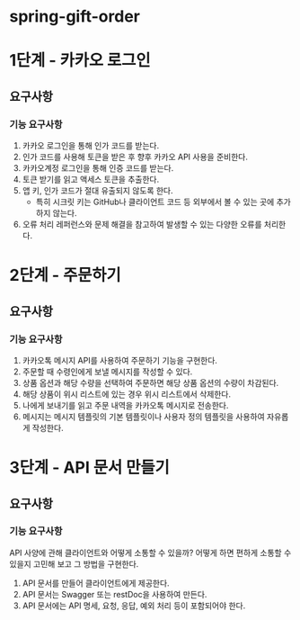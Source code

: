 # spring-gift-order
# 1단계 - 카카오 로그인

## 요구사항
### 기능 요구사항
1. 카카오 로그인을 통해 인가 코드를 받는다.
2. 인가 코드를 사용해 토큰을 받은 후 향후 카카오 API 사용을 준비한다.
3. 카카오계정 로그인을 통해 인증 코드를 받는다.
4. 토큰 받기를 읽고 액세스 토큰을 추출한다.
5. 앱 키, 인가 코드가 절대 유출되지 않도록 한다.
   - 특히 시크릿 키는 GitHub나 클라이언트 코드 등 외부에서 볼 수 있는 곳에 추가하지 않는다.
6. 오류 처리
레퍼런스와 문제 해결을 참고하여 발생할 수 있는 다양한 오류를 처리한다.

# 2단계 - 주문하기

## 요구사항
### 기능 요구사항
1. 카카오톡 메시지 API를 사용하여 주문하기 기능을 구현한다.
2. 주문할 때 수령인에게 보낼 메시지를 작성할 수 있다.
3. 상품 옵션과 해당 수량을 선택하여 주문하면 해당 상품 옵션의 수량이 차감된다.
4. 해당 상품이 위시 리스트에 있는 경우 위시 리스트에서 삭제한다.
5. 나에게 보내기를 읽고 주문 내역을 카카오톡 메시지로 전송한다.
6. 메시지는 메시지 템플릿의 기본 템플릿이나 사용자 정의 템플릿을 사용하여 자유롭게 작성한다.

# 3단계 - API 문서 만들기

## 요구사항
### 기능 요구사항
API 사양에 관해 클라이언트와 어떻게 소통할 수 있을까? 어떻게 하면 편하게 소통할 수 있을지 고민해 보고 그 방법을 구현한다.
1. API 문서를 만들어 클라이언트에게 제공한다.
2. API 문서는 Swagger 또는 restDoc을 사용하여 만든다.
3. API 문서에는 API 명세, 요청, 응답, 예외 처리 등이 포함되어야 한다.
